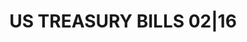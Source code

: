 ---
layout: asset
title: US TREASURY BILLS 02|16                                     
isin: US912796HB87
---